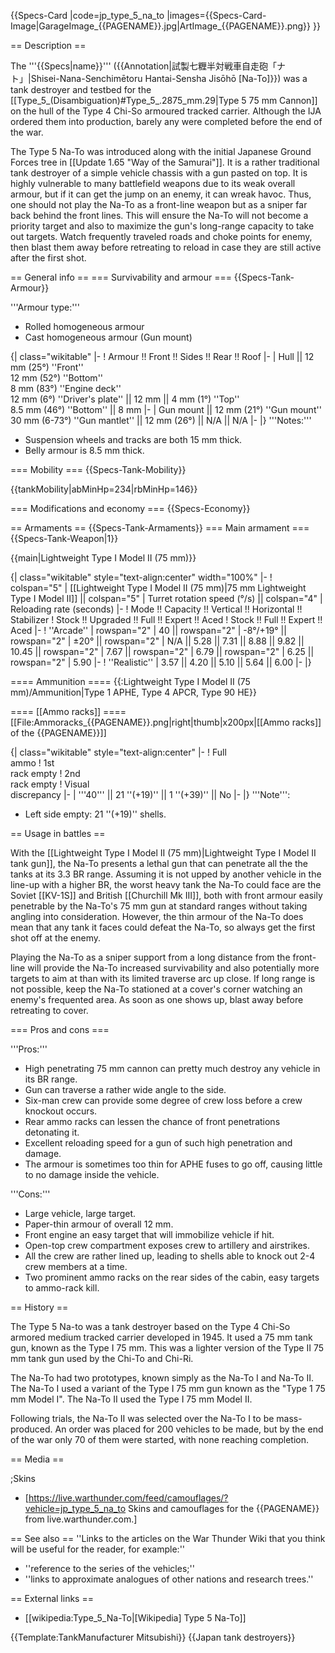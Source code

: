 {{Specs-Card
|code=jp_type_5_na_to
|images={{Specs-Card-Image|GarageImage_{{PAGENAME}}.jpg|ArtImage_{{PAGENAME}}.png}}
}}

== Description ==
<!-- ''In the description, the first part should be about the history of the creation and combat usage of the vehicle, as well as its key features. In the second part, tell the reader about the ground vehicle in the game. Insert a screenshot of the vehicle, so that if the novice player does not remember the vehicle by name, he will immediately understand what kind of vehicle the article is talking about.'' -->
The '''{{Specs|name}}''' ({{Annotation|試製七糎半対戦車自走砲「ナト」|Shisei-Nana-Senchimētoru Hantai-Sensha Jisōhō [Na-To]}}) was a tank destroyer and testbed for the [[Type_5_(Disambiguation)#Type_5_.2875_mm.29|Type 5 75 mm Cannon]] on the hull of the Type 4 Chi-So armoured tracked carrier. Although the IJA ordered them into production, barely any were completed before the end of the war.

The Type 5 Na-To was introduced along with the initial Japanese Ground Forces tree in [[Update 1.65 "Way of the Samurai"]]. It is a rather traditional tank destroyer of a simple vehicle chassis with a gun pasted on top. It is highly vulnerable to many battlefield weapons due to its weak overall armour, but if it can get the jump on an enemy, it can wreak havoc. Thus, one should not play the Na-To as a front-line weapon but as a sniper far back behind the front lines. This will ensure the Na-To will not become a priority target and also to maximize the gun's long-range capacity to take out targets. Watch frequently traveled roads and choke points for enemy, then blast them away before retreating to reload in case they are still active after the first shot.

== General info ==
=== Survivability and armour ===
{{Specs-Tank-Armour}}
<!-- ''Describe armour protection. Note the most well protected and key weak areas. Appreciate the layout of modules as well as the number and location of crew members. Is the level of armour protection sufficient, is the placement of modules helpful for survival in combat? If necessary use a visual template to indicate the most secure and weak zones of the armour.'' -->
'''Armour type:'''

* Rolled homogeneous armour
* Cast homogeneous armour (Gun mount)

{| class="wikitable"
|-
! Armour !! Front !! Sides !! Rear !! Roof
|-
| Hull || 12 mm (25°) ''Front'' <br> 12 mm (52°) ''Bottom'' <br> 8 mm (83°) ''Engine deck'' <br> 12 mm (6°) ''Driver's plate'' || 12 mm || 4 mm (1°) ''Top'' <br> 8.5 mm (46°) ''Bottom'' || 8 mm
|-
| Gun mount || 12 mm (21°) ''Gun mount'' <br> 30 mm (6-73°) ''Gun mantlet'' || 12 mm (26°) || N/A || N/A
|-
|}
'''Notes:'''

* Suspension wheels and tracks are both 15 mm thick.
* Belly armour is 8.5 mm thick.

=== Mobility ===
{{Specs-Tank-Mobility}}
<!-- ''Write about the mobility of the ground vehicle. Estimate the specific power and manoeuvrability, as well as the maximum speed forwards and backwards.'' -->

{{tankMobility|abMinHp=234|rbMinHp=146}}

=== Modifications and economy ===
{{Specs-Economy}}

== Armaments ==
{{Specs-Tank-Armaments}}
=== Main armament ===
{{Specs-Tank-Weapon|1}}
<!-- ''Give the reader information about the characteristics of the main gun. Assess its effectiveness in a battle based on the reloading speed, ballistics and the power of shells. Do not forget about the flexibility of the fire, that is how quickly the cannon can be aimed at the target, open fire on it and aim at another enemy. Add a link to the main article on the gun: <code><nowiki>{{main|Name of the weapon}}</nowiki></code>. Describe in general terms the ammunition available for the main gun. Give advice on how to use them and how to fill the ammunition storage.'' -->
{{main|Lightweight Type I Model II (75 mm)}}

{| class="wikitable" style="text-align:center" width="100%"
|-
! colspan="5" | [[Lightweight Type I Model II (75 mm)|75 mm Lightweight Type I Model II]] || colspan="5" | Turret rotation speed (°/s) || colspan="4" | Reloading rate (seconds)
|-
! Mode !! Capacity !! Vertical !! Horizontal !! Stabilizer
! Stock !! Upgraded !! Full !! Expert !! Aced
! Stock !! Full !! Expert !! Aced
|-
! ''Arcade''
| rowspan="2" | 40 || rowspan="2" | -8°/+19° || rowspan="2" | ±20° || rowspan="2" | N/A || 5.28 || 7.31 || 8.88 || 9.82 || 10.45 || rowspan="2" | 7.67 || rowspan="2" | 6.79 || rowspan="2" | 6.25 || rowspan="2" | 5.90
|-
! ''Realistic''
| 3.57 || 4.20 || 5.10 || 5.64 || 6.00
|-
|}

==== Ammunition ====
{{:Lightweight Type I Model II (75 mm)/Ammunition|Type 1 APHE, Type 4 APCR, Type 90 HE}}

==== [[Ammo racks]] ====
[[File:Ammoracks_{{PAGENAME}}.png|right|thumb|x200px|[[Ammo racks]] of the {{PAGENAME}}]]
<!-- '''Last updated: 1.101.0.44''' -->
{| class="wikitable" style="text-align:center"
|-
! Full<br>ammo
! 1st<br>rack empty
! 2nd<br>rack empty
! Visual<br>discrepancy
|-
| '''40''' || 21&nbsp;''(+19)'' || 1&nbsp;''(+39)'' || No
|-
|}
'''Note''':

* Left side empty: 21&nbsp;''(+19)'' shells.

== Usage in battles ==
<!-- ''Describe the tactics of playing in the vehicle, the features of using vehicles in the team and advice on tactics. Refrain from creating a "guide" - do not impose a single point of view but instead give the reader food for thought. Describe the most dangerous enemies and give recommendations on fighting them. If necessary, note the specifics of the game in different modes (AB, RB, SB).'' -->
With the [[Lightweight Type I Model II (75 mm)|Lightweight Type I Model II tank gun]], the Na-To presents a lethal gun that can penetrate all the the tanks at its 3.3 BR range. Assuming it is not upped by another vehicle in the line-up with a higher BR, the worst heavy tank the Na-To could face are the Soviet [[KV-1S]] and British [[Churchill Mk III]], both with front armour easily penetrable by the Na-To's 75 mm gun at standard ranges without taking angling into consideration. However, the thin armour of the Na-To does mean that any tank it faces could defeat the Na-To, so always get the first shot off at the enemy.

Playing the Na-To as a sniper support from a long distance from the front-line will provide the Na-To increased survivability and also potentially more targets to aim at than with its limited traverse arc up close. If long range is not possible, keep the Na-To stationed at a cover's corner watching an enemy's frequented area. As soon as one shows up, blast away before retreating to cover.

=== Pros and cons ===
<!-- ''Summarise and briefly evaluate the vehicle in terms of its characteristics and combat effectiveness. Mark its pros and cons in a bulleted list. Try not to use more than 6 points for each of the characteristics. Avoid using categorical definitions such as "bad", "good" and the like - use substitutions with softer forms such as "inadequate" and "effective".'' -->

'''Pros:'''

* High penetrating 75 mm cannon can pretty much destroy any vehicle in its BR range.
* Gun can traverse a rather wide angle to the side.
* Six-man crew can provide some degree of crew loss before a crew knockout occurs.
* Rear ammo racks can lessen the chance of front penetrations detonating it.
* Excellent reloading speed for a gun of such high penetration and damage.
* The armour is sometimes too thin for APHE fuses to go off, causing little to no damage inside the vehicle.

'''Cons:'''

* Large vehicle, large target.
* Paper-thin armour of overall 12 mm.
* Front engine an easy target that will immobilize vehicle if hit.
* Open-top crew compartment exposes crew to artillery and airstrikes.
* All the crew are rather lined up, leading to shells able to knock out 2-4 crew members at a time.
* Two prominent ammo racks on the rear sides of the cabin, easy targets to ammo-rack kill.

== History ==
<!-- ''Describe the history of the creation and combat usage of the vehicle in more detail than in the introduction. If the historical reference turns out to be too long, take it to a separate article, taking a link to the article about the vehicle and adding a block "/History" (example: <nowiki>https://wiki.warthunder.com/(Vehicle-name)/History</nowiki>) and add a link to it here using the <code>main</code> template. Be sure to reference text and sources by using <code><nowiki><ref></ref></nowiki></code>, as well as adding them at the end of the article with <code><nowiki><references /></nowiki></code>. This section may also include the vehicle's dev blog entry (if applicable) and the in-game encyclopedia description (under <code><nowiki>=== In-game description ===</nowiki></code>, also if applicable).'' -->
The Type 5 Na-to was a tank destroyer based on the Type 4 Chi-So armored medium tracked carrier developed in 1945. It used a 75 mm tank gun, known as the Type I 75 mm. This was a lighter version of the Type II 75 mm tank gun used by the Chi-To and Chi-Ri.

The Na-To had two prototypes, known simply as the Na-To I and Na-To II. The Na-To I used a variant of the Type I 75 mm gun known as the "Type 1 75 mm Model I". The Na-To II used the Type I 75 mm Model II.

Following trials, the Na-To II was selected over the Na-To I to be mass-produced. An order was placed for 200 vehicles to be made, but by the end of the war only 70 of them were started, with none reaching completion.

== Media ==
<!-- ''Excellent additions to the article would be video guides, screenshots from the game, and photos.'' -->

;Skins

* [https://live.warthunder.com/feed/camouflages/?vehicle=jp_type_5_na_to Skins and camouflages for the {{PAGENAME}} from live.warthunder.com.]

== See also ==
''Links to the articles on the War Thunder Wiki that you think will be useful for the reader, for example:''

* ''reference to the series of the vehicles;''
* ''links to approximate analogues of other nations and research trees.''

== External links ==
<!-- ''Paste links to sources and external resources, such as:''
* ''topic on the official game forum;''
* ''other literature.'' -->

* [[wikipedia:Type_5_Na-To|[Wikipedia] Type 5 Na-To]]

{{Template:TankManufacturer Mitsubishi}}
{{Japan tank destroyers}}
